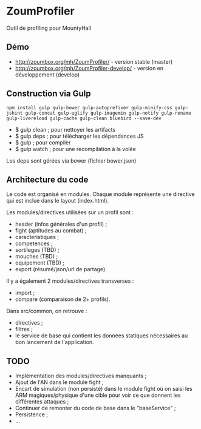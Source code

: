 ZoumProfiler
============

Outil de profiling pour MountyHall


Démo
----

- http://zoumbox.org/mh/ZoumProfiler/ - version stable (master)
- http://zoumbox.org/mh/ZoumProfiler-develop/ - version en développement (develop)


Construction via Gulp
---------------------

    npm install gulp gulp-bower gulp-autoprefixer gulp-minify-css gulp-jshint gulp-concat gulp-uglify gulp-imagemin gulp-notify gulp-rename gulp-livereload gulp-cache gulp-clean bluebird --save-dev

- $ gulp clean ; pour nettoyer les artifacts
- $ gulp deps ; pour télécharger les dépendances JS
- $ gulp ; pour compiler
- $ gulp watch ; pour une recompilation à la volée

Les deps sont gérées via bower (fichier bower.json)


Architecture du code
--------------------

Le code est organisé en modules. Chaque module représente une directive qui est inclue dans le layout (index.html).

Les modules/directives utilisées sur un profil sont :

- header (infos générales d'un profil) ;
- fight (aptitudes au combat) ;
- caracteristiques ;
- competences ;
- sortileges (TBD) ;
- mouches (TBD) ;
- equipement (TBD) ;
- export (résumé/json/url de partage).

Il y a également 2 modules/directives transverses :

- import ;
- compare (comparaison de 2+ profils).

Dans src/common, on retrouve :

- directives ;
- filtres ;
- le service de base qui contient les données statiques nécessaires au bon lancement de l'application.


TODO
----

- Implémentation des modules/directives manquants ;
- Ajout de l'AN dans le module fight ;
- Encart de simulation (non persisté) dans le module fight où on saisi les ARM magiques/physique d'une cible pour voir ce que donnent les différentes attaques ;
- Continuer de remonter du code de base dans le "baseService" ;
- Persistence ;
- ...

